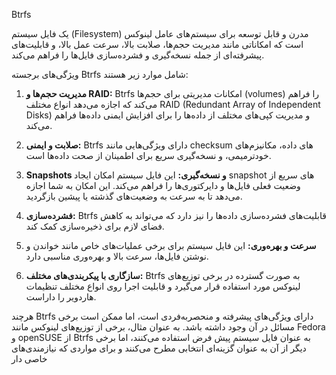 Btrfs 

یک فایل سیستم (Filesystem) مدرن و قابل توسعه برای سیستم‌های عامل لینوکس است که امکاناتی مانند مدیریت حجم‌ها، صلابت بالا، سرعت عمل بالا، و قابلیت‌های پیشرفته‌ای از جمله نسخه‌گیری و فشرده‌سازی فایل‌ها را فراهم می‌کند.

ویژگی‌های برجسته Btrfs شامل موارد زیر هستند:

1. **مدیریت حجم‌ها و RAID:**
   Btrfs امکانات مدیریتی برای حجم‌ها (volumes) را فراهم می‌کند که اجازه می‌دهد انواع مختلف RAID (Redundant Array of Independent Disks) و مدیریت کپی‌های مختلف از داده‌ها را برای افزایش ایمنی داده‌ها فراهم می‌کند.

2. **صلابت و ایمنی:**
   Btrfs دارای ویژگی‌هایی مانند checksum های داده، مکانیزم‌های خودترمیمی، و نسخه‌گیری سریع برای اطمینان از صحت داده‌ها است.

3. **Snapshots و نسخه‌گیری:**
   این فایل سیستم امکان ایجاد snapshot های سریع از وضعیت فعلی فایل‌ها و دایرکتوری‌ها را فراهم می‌کند. این امکان به شما اجازه می‌دهد تا به سرعت به وضعیت‌های گذشته یا پیشین بازگردید.

4. **فشرده‌سازی:**
   Btrfs قابلیت‌های فشرده‌سازی داده‌ها را نیز دارد که می‌تواند به کاهش فضای لازم برای ذخیره‌سازی کمک کند.

5. **سرعت و بهره‌وری:**
   این فایل سیستم برای برخی عملیات‌های خاص مانند خواندن و نوشتن فایل‌ها، سرعت بالا و بهره‌وری مناسبی دارد.

6. **سازگاری با پیکربندی‌های مختلف:**
   Btrfs به صورت گسترده در برخی توزیع‌های لینوکس مورد استفاده قرار می‌گیرد و قابلیت اجرا روی انواع مختلف تنظیمات هاردویر را داراست.

هرچند Btrfs دارای ویژگی‌های پیشرفته و منحصربه‌فردی است، اما ممکن است برخی مسائل در آن وجود داشته باشد. به عنوان مثال، برخی از توزیع‌های لینوکس مانند Fedora و openSUSE از Btrfs به عنوان فایل سیستم پیش فرض استفاده می‌کنند، اما برخی دیگر از آن به عنوان گزینه‌ای انتخابی مطرح می‌کنند و برای مواردی که نیازمندی‌های خاصی دار
